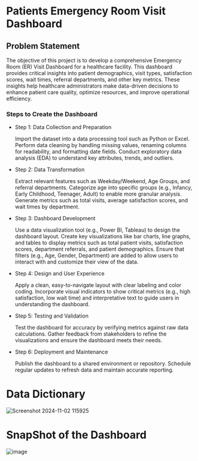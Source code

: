 # Patients Emergency Room Visit Dashboard

## Problem Statement
The objective of this project is to develop a comprehensive Emergency Room (ER) Visit Dashboard for a healthcare facility. This dashboard provides critical insights into patient demographics, visit types, satisfaction scores, wait times, referral departments, and other key metrics. These insights help healthcare administrators make data-driven decisions to enhance patient care quality, optimize resources, and improve operational efficiency.

### Steps to Create the Dashboard
- Step 1: Data Collection and Preparation

    Import the dataset into a data processing tool such as Python  or Excel.
    Perform data cleaning by handling missing values, renaming columns for readability, and formatting date fields.
    Conduct exploratory data analysis (EDA) to understand key attributes, trends, and outliers.

- Step 2: Data Transformation

    Extract relevant features such as Weekday/Weekend, Age Groups, and referral departments.
    Categorize age into specific groups (e.g., Infancy, Early Childhood, Teenager, Adult) to enable more granular analysis.
    Generate metrics such as total visits, average satisfaction scores, and wait times by department.

- Step 3: Dashboard Development

    Use a data visualization tool (e.g., Power BI, Tableau) to design the dashboard layout.
    Create key visualizations like bar charts, line graphs, and tables to display metrics such as total patient visits, satisfaction scores, department referrals, and patient demographics.
    Ensure that filters (e.g., Age, Gender, Department) are added to allow users to interact with and customize their view of the data.

- Step 4: Design and User Experience

    Apply a clean, easy-to-navigate layout with clear labeling and color coding.
    Incorporate visual indicators to show critical metrics (e.g., high satisfaction, low wait time) and interpretative text to guide users in understanding the dashboard.

- Step 5: Testing and Validation

    Test the dashboard for accuracy by verifying metrics against raw data calculations.
    Gather feedback from stakeholders to refine the visualizations and ensure the dashboard meets their needs.

- Step 6: Deployment and Maintenance

    Publish the dashboard to a shared environment or repository.
    Schedule regular updates to refresh data and maintain accurate reporting.


# Data Dictionary

![Screenshot 2024-11-02 115925](https://github.com/user-attachments/assets/7d3b8fec-14a7-4ba9-b5b7-910098a0fad4)



# SnapShot of the Dashboard

![image](https://github.com/user-attachments/assets/76393fc0-9ef4-4e99-b4f3-7f1091ebde96)
